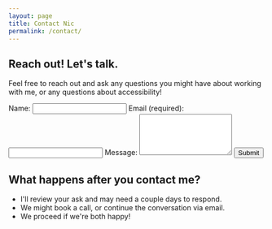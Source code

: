 ```yaml
---
layout: page
title: Contact Nic
permalink: /contact/
---
```


## Reach out! Let's talk.

Feel free to reach out and ask any questions you might have about working with me, or any questions about accessibility!

<form action="https://usebasin.com/f/f369a9edd4dd" method="POST">
    <label for="name" autocomplete="on">Name:</label>
    <input type="text" id="name" name="name" required="">
     <label for="email" autocomplete="on">Email (required):</label>
   <input type="email" id="email" name="email" aria-required="true">
    <label for="msg">Message:</label>
    <textarea id="msg" name="msg" rows="5" cols="20"></textarea>
   <input type="submit" value="Submit">
</form>

## What happens after you contact me?

* I'll review your ask and may need a couple days to respond.
* We might book a call, or continue the conversation via email.
* We proceed if we're both happy!


